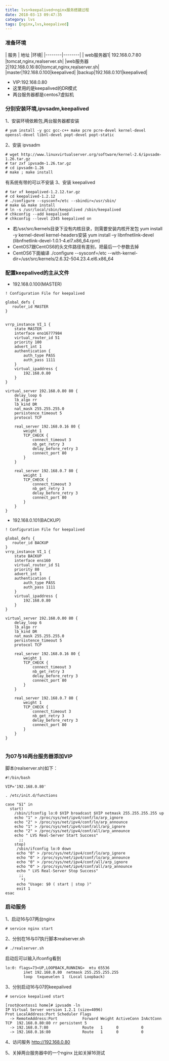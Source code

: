 ```yaml
---
title: lvs+keepalived+nginx服务搭建过程
date: 2018-03-13 09:47:35
category: lvs
tags: [nginx,lvs,keepalived]
---
```


### 准备环境
| 服务 | 地址 |环境|
|--------|--------|
|   web服务器1|    192.168.0.7:80    |tomcat,nginx,realserver.sh|
|web服务器2|192.168.0.16:80|tomcat,nginx,realserver.sh|
|master|192.168.0.100|keepalived|
|backup|192.168.0.101|keepalived|


* VIP:192.168.0.80
* 这里用的是keepalived的DR模式
* 两台服务器都是centos7虚拟机

### 分别安装环境,ipvsadm,keepalived 
1、安装环境依赖包,两台服务器都安装
```
# yum install -y gcc gcc-c++ make pcre pcre-devel kernel-devel openssl-devel libnl-devel popt-devel popt-static
```
2、安装 ipvsadm 
```
# wget http://www.linuxvirtualserver.org/software/kernel-2.6/ipvsadm-1.26.tar.gz
# tar zxf ipvsadm-1.26.tar.gz
# cd ipvsadm-1.26
# make ; make install
```
有系统有带的可以不安装
3、安装 keepalived
```
# tar xf keepalived-1.2.12.tar.gz
# cd keepalived-1.2.12
# ./configure --sysconf=/etc --sbindir=/usr/sbin/
# make && make install
# ln -s /usr/local/sbin/keepalived /sbin/keepalived
# chkconfig --add keepalived
# chkconfig --level 2345 keepalived on
```
* 若/usr/src/kernels目录下没有内核目录，则需要安装内核开发包
yum install -y kernel-devel kernel-headers安装
yum install –y libnfnetlink-devel   (libnfnetlink-devel-1.0.1-4.el7.x86_64.rpm)
* CentOS7跟CentOS6的头文件路径有差别，把最后一个参数去掉
* CentOS6下面编译
./configure --sysconf=/etc --with-kernel-dir=/usr/src/kernels/2.6.32-504.23.4.el6.x86_64

### 配置keepalived的主从文件
* 192.168.0.100(MASTER)

```
! Configuration File for keepalived

global_defs {
   router_id MASTER
}


vrrp_instance VI_1 {
    state MASTER
    interface eno16777984
    virtual_router_id 51
    priority 100
    advert_int 1
    authentication {
        auth_type PASS
        auth_pass 1111
    }
    virtual_ipaddress {
        192.168.0.80
    }
}

virtual_server 192.168.0.80 80 {
    delay_loop 6
    lb_algo rr
    lb_kind DR
    nat_mask 255.255.255.0 
    persistence_timeout 5
    protocol TCP

    real_server 192.168.0.16 80 {
        weight 1
        TCP_CHECK {
            connect_timeout 3
            nb_get_retry 3
            delay_before_retry 3
            connect_port 80
        }
    }

    real_server 192.168.0.7 80 {
        weight 1
        TCP_CHECK {    
            connect_timeout 3
            nb_get_retry 3
            delay_before_retry 3
            connect_port 80
        }
    }
}
```
* 192.168.0.101(BACKUP)

```
! Configuration File for keepalived

global_defs {
   router_id BACKUP
}
vrrp_instance VI_1 {
    state BACKUP
    interface ens160
    virtual_router_id 51
    priority 80
    advert_int 1
    authentication {
        auth_type PASS
        auth_pass 1111
    }
    virtual_ipaddress {
        192.168.0.80
    }
}

virtual_server 192.168.0.80 80 {
    delay_loop 6
    lb_algo rr
    lb_kind DR
    nat_mask 255.255.255.0 
    persistence_timeout 5
    protocol TCP

    real_server 192.168.0.16 80 {
        weight 1
        TCP_CHECK {
            connect_timeout 3
            nb_get_retry 3
            delay_before_retry 3
            connect_port 80
        }
    }

    real_server 192.168.0.7 80 {
        weight 1
        TCP_CHECK {
            connect_timeout 3
            nb_get_retry 3
            delay_before_retry 3
            connect_port 80
        }
    }
}


```

### 为07与16两台服务器添加VIP
脚本(realserver.sh)如下：
```
#!/bin/bash

VIP='192.168.0.80'

. /etc/init.d/functions

case "$1" in
  start)
    /sbin/ifconfig lo:0 $VIP broadcast $VIP netmask 255.255.255.255 up
    echo "1" > /proc/sys/net/ipv4/conf/lo/arp_ignore
    echo "2" > /proc/sys/net/ipv4/conf/lo/arp_announce
    echo "1" > /proc/sys/net/ipv4/conf/all/arp_ignore
    echo "2" > /proc/sys/net/ipv4/conf/all/arp_announce
    echo " LVS Real-Server Start Success"
      ;;
    stop)
     /sbin/ifconfig lo:0 down
     echo "0" > /proc/sys/net/ipv4/conf/lo/arp_ignore
     echo "0" > /proc/sys/net/ipv4/conf/lo/arp_announce
     echo "0" > /proc/sys/net/ipv4/conf/all/arp_ignore
     echo "0" > /proc/sys/net/ipv4/conf/all/arp_announce
     echo " LVS Real-Server Stop Success"
      ;;
       *)
     echo "Usage: $0 ( start | stop )"
     exit 1
esac

```
### 启动服务 
1、启动16与07两台nginx
```
# service nginx start
```
2、分别在16与07执行脚本realserver.sh
```
# ./realserver.sh
```
启动后可以输入ifconfig看到
```
lo:0: flags=73<UP,LOOPBACK,RUNNING>  mtu 65536
        inet 192.168.0.80  netmask 255.255.255.255
        loop  txqueuelen 1  (Local Loopback)
```

3、分别启动16与07的keepalived
```
# service keepalived start
```
```
[root@centoss1 home]# ipvsadm -ln
IP Virtual Server version 1.2.1 (size=4096)
Prot LocalAddress:Port Scheduler Flags
  -> RemoteAddress:Port           Forward Weight ActiveConn InActConn
TCP  192.168.0.80:80 rr persistent 5
  -> 192.168.0.7:80               Route   1      0          0         
  -> 192.168.0.16:80              Route   1      0          0  
```

4、访问服务
http://192.168.0.80

5、关掉两台服务器中的一个nginx
比如关掉16测试
